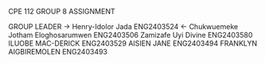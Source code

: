 CPE 112 GROUP 8 ASSIGNMENT 


GROUP LEADER -> Henry-Idolor Jada ENG2403524 <- 
Chukwuemeke Jotham Eloghosarumwen ENG2403506
Zamizafe  Uyi Divine ENG2403580
ILUOBE MAC-DERICK ENG2403529
AISIEN JANE ENG2403494
FRANKLYN AIGBIREMOLEN ENG2403493
